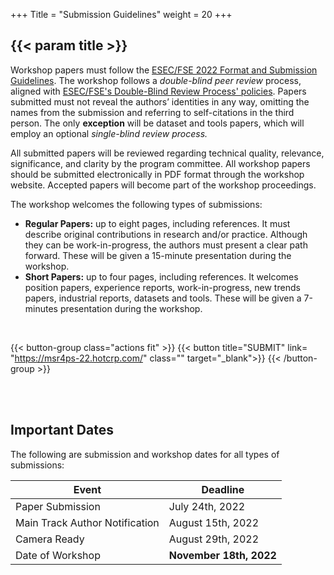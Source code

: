 +++
Title = "Submission Guidelines"
weight = 20
+++

## {{< param title >}}

Workshop papers must follow the [ESEC/FSE 2022 Format and Submission Guidelines](https://2022.esec-fse.org/track/fse-2022-how-to-submit). The workshop follows a _double-blind peer review_ process, aligned with [ESEC/FSE's Double-Blind Review Process' policies](https://2022.esec-fse.org/track/fse-2022-how-to-submit). Papers submitted must not reveal the authors’ identities in any way, omitting the names from the submission and referring to self-citations in the third person. The only **exception** will be dataset and tools papers, which will employ an optional _single-blind review process._

All submitted papers will be reviewed regarding technical quality, relevance, significance, and clarity by the program committee. All workshop papers should be submitted electronically in PDF format through the workshop website. Accepted papers will become part of the workshop proceedings.


The workshop welcomes the following types of submissions:
- **Regular Papers:** up to eight pages, including references. It must describe original contributions in research and/or practice. Although they can be work-in-progress, the authors must present a clear path forward. These will be given a 15-minute presentation during the workshop.
- **Short Papers:** up to four pages, including references. It welcomes position papers, experience reports, work-in-progress, new trends papers, industrial reports, datasets and tools. These will be given a 7-minutes presentation during the workshop.


<br/>



{{< button-group class="actions fit" >}}
    {{< button title="SUBMIT" link= "https://msr4ps-22.hotcrp.com/" class="" target="_blank">}}
{{< /button-group >}}



<br/><br/>


## Important Dates

The following are submission and workshop dates for all types of submissions:


| **Event**                         | **Deadline**          |
| -------                           | --------------        |
| Paper Submission                  | July 24th, 2022       |
| Main Track Author Notification    | August 15th, 2022     |
| Camera Ready                      | August 29th, 2022     |
| Date of Workshop                  | **November 18th, 2022**  | 
